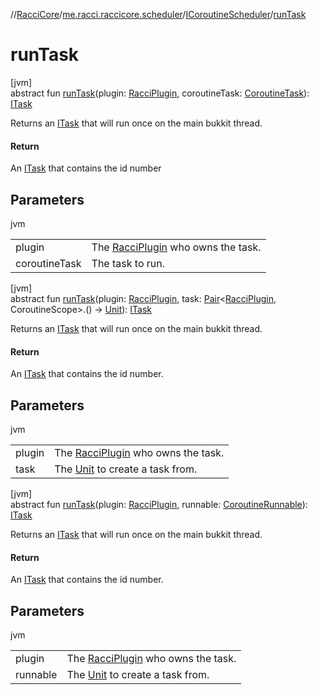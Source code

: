 //[RacciCore](../../../index.md)/[me.racci.raccicore.scheduler](../index.md)/[ICoroutineScheduler](index.md)/[runTask](run-task.md)

# runTask

[jvm]\
abstract fun [runTask](run-task.md)(plugin: [RacciPlugin](../../me.racci.raccicore/-racci-plugin/index.md), coroutineTask: [CoroutineTask](../-coroutine-task/index.md)): [ITask](../-i-task/index.md)

Returns an [ITask](../-i-task/index.md) that will run once on the main bukkit thread.

#### Return

An [ITask](../-i-task/index.md) that contains the id number

## Parameters

jvm

| | |
|---|---|
| plugin | The [RacciPlugin](../../me.racci.raccicore/-racci-plugin/index.md) who owns the task. |
| coroutineTask | The task to run. |

[jvm]\
abstract fun [runTask](run-task.md)(plugin: [RacciPlugin](../../me.racci.raccicore/-racci-plugin/index.md), task: [Pair](https://kotlinlang.org/api/latest/jvm/stdlib/kotlin/-pair/index.html)&lt;[RacciPlugin](../../me.racci.raccicore/-racci-plugin/index.md), CoroutineScope&gt;.() -&gt; [Unit](https://kotlinlang.org/api/latest/jvm/stdlib/kotlin/-unit/index.html)): [ITask](../-i-task/index.md)

Returns an [ITask](../-i-task/index.md) that will run once on the main bukkit thread.

#### Return

An [ITask](../-i-task/index.md) that contains the id number.

## Parameters

jvm

| | |
|---|---|
| plugin | The [RacciPlugin](../../me.racci.raccicore/-racci-plugin/index.md) who owns the task. |
| task | The [Unit](https://kotlinlang.org/api/latest/jvm/stdlib/kotlin/-unit/index.html) to create a task from. |

[jvm]\
abstract fun [runTask](run-task.md)(plugin: [RacciPlugin](../../me.racci.raccicore/-racci-plugin/index.md), runnable: [CoroutineRunnable](../-coroutine-runnable/index.md)): [ITask](../-i-task/index.md)

Returns an [ITask](../-i-task/index.md) that will run once on the main bukkit thread.

#### Return

An [ITask](../-i-task/index.md) that contains the id number.

## Parameters

jvm

| | |
|---|---|
| plugin | The [RacciPlugin](../../me.racci.raccicore/-racci-plugin/index.md) who owns the task. |
| runnable | The [Unit](https://kotlinlang.org/api/latest/jvm/stdlib/kotlin/-unit/index.html) to create a task from. |
